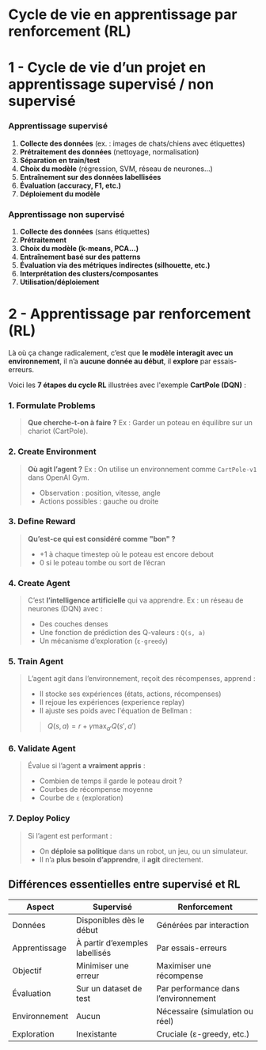 


# Cycle de vie en **apprentissage par renforcement (RL)**

# 1 - Cycle de vie d’un projet en apprentissage **supervisé** / **non supervisé**

### **Apprentissage supervisé**

1. **Collecte des données** (ex. : images de chats/chiens avec étiquettes)
2. **Prétraitement des données** (nettoyage, normalisation)
3. **Séparation en train/test**
4. **Choix du modèle** (régression, SVM, réseau de neurones…)
5. **Entraînement sur des données labellisées**
6. **Évaluation (accuracy, F1, etc.)**
7. **Déploiement du modèle**

### **Apprentissage non supervisé**

1. **Collecte des données** (sans étiquettes)
2. **Prétraitement**
3. **Choix du modèle (k-means, PCA...)**
4. **Entraînement basé sur des patterns**
5. **Évaluation via des métriques indirectes (silhouette, etc.)**
6. **Interprétation des clusters/composantes**
7. **Utilisation/déploiement**



# 2 - **Apprentissage par renforcement (RL)**

Là où ça change radicalement, c’est que **le modèle interagit avec un environnement**, il n’a **aucune donnée au début**, il **explore** par essais-erreurs.

Voici les **7 étapes du cycle RL** illustrées avec l'exemple **CartPole (DQN)** :



### **1. Formulate Problems**

> **Que cherche-t-on à faire ?**
> Ex : Garder un poteau en équilibre sur un chariot (CartPole).



### **2. Create Environment**

> **Où agit l’agent ?**
> Ex : On utilise un environnement comme `CartPole-v1` dans OpenAI Gym.
>
> * Observation : position, vitesse, angle
> * Actions possibles : gauche ou droite


### **3. Define Reward**

> **Qu’est-ce qui est considéré comme "bon" ?**
>
> * +1 à chaque timestep où le poteau est encore debout
> * 0 si le poteau tombe ou sort de l’écran



### **4. Create Agent**

> C’est **l’intelligence artificielle** qui va apprendre.
> Ex : un réseau de neurones (DQN) avec :
>
> * Des couches denses
> * Une fonction de prédiction des Q-valeurs : `Q(s, a)`
> * Un mécanisme d’exploration (`ε-greedy`)



### **5. Train Agent**

> L’agent agit dans l’environnement, reçoit des récompenses, apprend :
>
> * Il stocke ses expériences (états, actions, récompenses)
> * Il rejoue les expériences (experience replay)
> * Il ajuste ses poids avec l'équation de Bellman :
>
> > $Q(s,a) = r + \gamma \max_{a'} Q(s', a')$



### **6. Validate Agent**

> Évalue si l’agent **a vraiment appris** :
>
> * Combien de temps il garde le poteau droit ?
> * Courbes de récompense moyenne
> * Courbe de `ε` (exploration)



### **7. Deploy Policy**

> Si l’agent est performant :
>
> * On **déploie sa politique** dans un robot, un jeu, ou un simulateur.
> * Il n’a **plus besoin d’apprendre**, il **agit** directement.

##  Différences essentielles entre supervisé et RL

| Aspect        | Supervisé                      | Renforcement                         |
| ------------- | ------------------------------ | ------------------------------------ |
| Données       | Disponibles dès le début       | Générées par interaction             |
| Apprentissage | À partir d’exemples labellisés | Par essais-erreurs                   |
| Objectif      | Minimiser une erreur           | Maximiser une récompense             |
| Évaluation    | Sur un dataset de test         | Par performance dans l’environnement |
| Environnement | Aucun                          | Nécessaire (simulation ou réel)      |
| Exploration   | Inexistante                    | Cruciale (ε-greedy, etc.)            |


